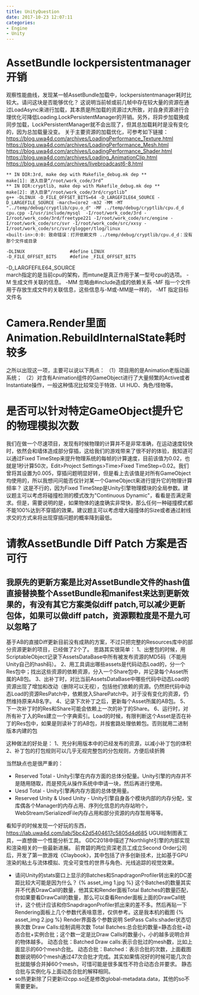 ```yaml
---
title: UnityQuestion
date: 2017-10-23 12:07:11
categories:
- Engine
- Unity
---
```


# AssetBundle lockpersistentmanager开销
观察性能曲线，发现某一帧AssetBundle加载中，lockpersistentmanager耗时比较大。请问这块是否能够优化？
这说明当前帧或前几帧中存在较大量的资源在通过LoadAsync来进行加载，其本质是所加载的资源过大所致，对自身资源进行合理优化可降低Loading.LockPersistentManager的开销。另外，将异步加载换成同步加载，LockPersistentManager就不会出现了，但其总加载耗时是没有变化的，因为总加载量没变。
关于主要资源的加载优化，可参考如下链接：
https://blog.uwa4d.com/archives/LoadingPerformance_Texture.html 
https://blog.uwa4d.com/archives/LoadingPerformance_Mesh.html 
https://blog.uwa4d.com/archives/LoadingPerformance_Shader.html 
https://blog.uwa4d.com/archives/Loading_AnimationClip.html 
https://blog.uwa4d.com/archives/livebroadcast6-8.html
	
	** IN DIR:3rd, make dep with Makefile_debug.mk dep **
   	make[1]: 进入目录“/root/work_code/3rd”
   	** IN DIR:cryptlib, make dep with Makefile_debug.mk dep **
   	make[2]: 进入目录“/root/work_code/3rd/cryptlib”
	g++ -DLINUX -D_FILE_OFFSET_BITS=64 -D_LARGEFILE64_SOURCE -D_LARGEFILE_SOURCE -march=core2 -m32 -MM -MT "../temp/debug/cryptlib/cpu.o_d" -MF ../temp/debug/cryptlib/cpu.d_d cpu.cpp -I/usr/include/mysql  -I/root/work_code/3rd -I/root/work_code/3rd/freetype221 -I/root/work_code/src/engine -I/root/work_code/src/svr -I/root/work_code/src/xxsy -I/root/work_code/src/svr/glogger/tlog/linux
   	<built-in>:0:0: 致命错误：打开依赖文件 ../temp/debug/cryptlib/cpu.d_d：没有那个文件或目录

	-DLINUX 				#define LINUX
	-D_FILE_OFFSET_BITS 	#define _FILE_OFFSET_BITS
-D_LARGFEFILE64_SOURCE	
march指定的是当前cpu的架构，而mtune是真正作用于某一型号cpu的选项。
	-M 生成文件关联的信息。
	-MM 忽略由#include造成的依赖关系
	-MF 指一个文件用于存放生成文件的关联信息，这些信息与-M或-MM是一样的，
	-MT 指定目标文件名

# Camera.Render里面Animation.RebuildInternalState耗时较多
之所以出现这一项，主要可以说以下两点：
（1）项目用的是Animation老版动画系统；
（2）对含有Animation组件的GameObject进行了大量频繁的Active或者Instantiate操作，一般这种情况比较常见于特效、UI HUD、角色/怪物等。
# 是否可以针对特定GameObject提升它的物理模拟次数
我们在做一个尽速项目，发现有时候物理的计算并不是非常准确，在运动速度较快时，依然会和墙体造成部分穿插，这给我们的游戏带来了很不好的体验，我知道可以通过Fixed TimeStep来提升物理系统的每帧的计算速度，目前该值为0.02，也就是1秒计算50次，Edit>Project Settings>Time>Fixed TimeStep=0.02。我们曾将其设置为0.005，穿插问题明显好转，但是看上去该值是对所有GameObject均使用的，所以我想问问能否仅针对某一个GameObject来进行提升它的物理计算频率？
这是不行的，因为Fixed TimeStep是Unity引擎物理模块的全局参数。建议题主可以考虑将碰撞检测的模式改为"Continuous Dynamic"，看看是否满足需求。但是，需要说明的是，如果物体的速度确实非常快，那么任何一种碰撞模式都不能100%达到不穿插的效果。建议题主可以考虑增大碰撞体的Size或者通过射线求交的方式来将出现穿插问题的概率降到最低。

# 请教AssetBundle Diff Patch 方案是否可行
我原先的更新方案是比对AssetBundle文件的hash值直接替换整个AssetBundle和manifest来达到更新效果的，有没有其它方案类似diff patch,可以减少更新包体，如果可以做diff patch，资源颗粒度是不是九可以忽略了
-----------------------------------------------------------------------------------------------------------------------------
基于AB的直接Diff更新目前没有成熟的方案，不过只把完整的Resources库中的部分资源更新的项目，已经做了2个了。
思路其实很简单：
1、出整包的时候，用ScriptableObject记录下AssetsDataBase中所有被发布资源的MD5码（不能用Unity自己的hash码）。
2、用工具调出哪些assets是代码动态Load的，分一个Res包中；找出这些资源的依赖资源，分入一个Share包中，并记录每个Asset所属的AB包。
3、出补丁时，对比当前AssetsDataBase中哪些代码中动态Load的资源出现了增加和改动（删除可以无视），包括他们依赖的资源。仍然把代码中动态Load的资源ResPatch中，依赖放入SharePatch中。对于没有变化的资源，仍然维持原来AB名字。
4、记录下次补丁之后，更新每个Asset所属的AB包。
5、下一次补丁时的Res和Share可能会依赖上一次的补丁的Share。
6、运行时，对所有补丁入的Res建立一个字典索引。Load的时候，有限判断这个Asset是否在补丁的Res包中，如果是则读补丁的AB包，并按套路处理依赖包。否则就用二进制版本内建的包

这种做法的好处是：
1、充分利用版本中的已经发布的资源，以减小补丁包的体积
2、补丁包的打包规则可以几乎无视完整包的分包规则，方便后续折腾


当然缺点也是很严重的：

- Reserved Total 				- Unity引擎在内存方面的总体分配量。Unity引擎的内存并不是随用随取，而是预先从操作系统中申请一块，然后再进行使用。
- Uesd Total 					- Unity引擎再内存方面的总体使用量。
- Reserved Unity & Used Unity 	- Unity引擎自身各个模块内部的内存分配，宝库偶各个Manager的内存占用、序列化信息的内存站哟个，WebStream/SerializedFile内存占用和部分资源的内存暂用等等。 

看知乎的时候发现一个好玩的东西，https://lab.uwa4d.com/lab/5bc42d5404617c5805d4d685 UGUI绘制图表工具，一直想做一个性能分析工具。
GDC2018中描述了Northlight引擎的内部实现和渲染相关的一些最新进展。
前育碧的两位资深老员工成立Second Order公司后，开发了第一款游戏《Claybook》，其中包括了许多创新技术，比如基于GPU渲染的粘土与流体模拟、完全可变性的世界与角色、光线追踪的视觉效果。

- 请问Unity的stats窗口上显示的Batches和SnapdragonProfiler转出来的DC差距比较大可能是因为什么？
{% asset_img 1.jpg %}
这个Batches的数量其实并不代表DrawCall的数量，他其实和Render面板Total Batches的数量匹配，你如果要看DrawCall的数量，那么可以查看Render面板上面的DrawCall统计，这个统计应该和你SnapdragonProfiler抓出来的差不多。然后再贴一下Rendering面板上几个参数代表啥意思，仅供参考。这是我本机的截图
{% asset_img 2.jpg %}
Render界面各个参数说明
SetPass Calls:shader状态切换次数
Draw Calls:绘制调用次数
Total Batches:总合批的数量=静态合批+动态合批+实例合批；这个数一定是比Draw Calls的数量小，小的越多说明合并的物体越多。
动态合批：Batched Draw calls:表示合批过的mesh数，比如上面显示的60个mesh合批。
动态合批：Batched：表示合批的次数，上面截图数据说明60个mesh通过47次合批才完成。其实如果情况好的时候可能几次合批就能够合并掉60个mesh，可惜可能是很多属性不符合动态合并要求。
静态合批与实例化与上面动态合批的解释相同。
- so热更新除了只更新il2cpp.so还是修改global-metadata.data，其他的so不需要更新。